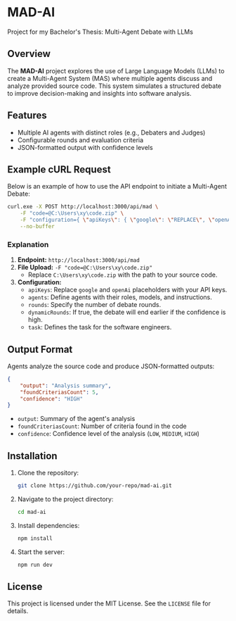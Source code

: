 # MAD-AI

Project for my Bachelor's Thesis: Multi-Agent Debate with LLMs

## Overview

The **MAD-AI** project explores the use of Large Language Models (LLMs) to create a Multi-Agent System (MAS) where multiple agents discuss and analyze provided source code. This system simulates a structured debate to improve decision-making and insights into software analysis.

## Features

-   Multiple AI agents with distinct roles (e.g., Debaters and Judges)
-   Configurable rounds and evaluation criteria
-   JSON-formatted output with confidence levels

## Example cURL Request

Below is an example of how to use the API endpoint to initiate a Multi-Agent Debate:

```bash
curl.exe -X POST http://localhost:3000/api/mad \
    -F "code=@C:\Users\xy\code.zip" \
    -F "configuration={ \"apiKeys\": { \"google\": \"REPLACE\", \"openAi\": \"REPLACE\" }, \"agents\": [ { \"name\": \"AgentA\", \"model\": \"gemini-1.5-flash\", \"role\": \"assistant\", \"systemInstruction\": \"Du bist ein Experte in der Softwareentwicklung und wirst nacheinander Quellcode eines Projektes zugespielt bekommen, welchen du auf Kriterien untersuchst. Formatiere den Output als JSON wie folgt: { output: string, foundCriteriasCount: number, confidence: 'LOW' ^| 'MEDIUM' ^| 'HIGH' }.\", \"type\": \"Debater\" }, { \"name\": \"AgentB\", \"model\": \"gemini-1.5-flash\", \"role\": \"assistant\", \"systemInstruction\": \"Du bist ein Experte in der Softwareentwicklung und wirst nacheinander Quellcode eines Projektes zugespielt bekommen, welchen du auf Kriterien untersuchst. Formatiere den Output als JSON wie folgt: { output: string, foundCriteriasCount: number, confidence: 'LOW' ^| 'MEDIUM' ^| 'HIGH' }.\", \"type\": \"Debater\" }, { \"name\": \"AgentC\", \"model\": \"gemini-1.5-flash\", \"role\": \"assistant\", \"systemInstruction\": \"Du bist ein Experte in der Softwareentwicklung und wirst nacheinander Quellcode eines Projektes zugespielt bekommen, welchen du auf Kriterien untersuchst. Formatiere den Output als JSON wie folgt: { output: string, foundCriteriasCount: number, confidence: 'LOW' ^| 'MEDIUM' ^| 'HIGH' }.\", \"type\": \"Judge\" } ], \"rounds\": 3, \"dynamicRounds\": true, \"task\": \"Untersuche den Code auf Fairness\" }" \
    --no-buffer
```

### Explanation

1. **Endpoint:** `http://localhost:3000/api/mad`
2. **File Upload:** `-F "code=@C:\Users\xy\code.zip"`
    - Replace `C:\Users\xy\code.zip` with the path to your source code.
3. **Configuration:**
    - `apiKeys`: Replace `google` and `openAi` placeholders with your API keys.
    - `agents`: Define agents with their roles, models, and instructions.
    - `rounds`: Specify the number of debate rounds.
    - `dynamicRounds`: If true, the debate will end earlier if the confidence is high.
    - `task`: Defines the task for the software engineers.

## Output Format

Agents analyze the source code and produce JSON-formatted outputs:

```json
{
    "output": "Analysis summary",
    "foundCriteriasCount": 5,
    "confidence": "HIGH"
}
```

-   `output`: Summary of the agent's analysis
-   `foundCriteriasCount`: Number of criteria found in the code
-   `confidence`: Confidence level of the analysis (`LOW`, `MEDIUM`, `HIGH`)

## Installation

1. Clone the repository:
    ```bash
    git clone https://github.com/your-repo/mad-ai.git
    ```
2. Navigate to the project directory:
    ```bash
    cd mad-ai
    ```
3. Install dependencies:
    ```bash
    npm install
    ```
4. Start the server:
    ```bash
    npm run dev
    ```

## License

This project is licensed under the MIT License. See the `LICENSE` file for details.
